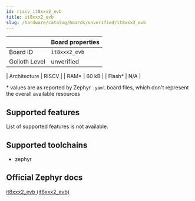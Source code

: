 ```yaml
---
id: riscv_it8xxx2_evb
title: it8xxx2_evb
slug: /hardware/catalog/boards/unverified/it8xxx2_evb
---
```


[//]: # (This is an auto-generated file, do not edit! Changes to it will be lost upon re-generation)



|                | Board properties     |
| -------------  | -------------------- |
| Board ID       | `it8xxx2_evb` |
| Golioth Level  | unverified       |

| Architecture   | RISCV |
| RAM*           | 60 kB |
| Flash*         | N/A |

\* values are as reported by Zephyr `.yaml` board files, which don't represent the overall available resources



## Supported features

List of supported features is not available.

## Supported toolchains

* zephyr

## Official Zephyr docs

[it8xxx2_evb (it8xxx2_evb)](https://docs.zephyrproject.org/latest/boards/riscv/it8xxx2_evb/doc/index.html)
